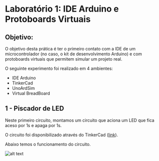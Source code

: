 # Laboratório 1: IDE Arduino e Protoboards Virtuais

## Objetivo:
O objetivo desta prática é ter o primeiro contato com a IDE de um microcontrolador (no caso, o kit de desenvolvimento Arduino) e com protoboards virtuais que permitem simular um projeto real.

O seguinte experimento foi realizado em 4 ambientes:
* IDE Arduino
* TinkerCad
* UnoArdSim
* Virtual BreadBoard

## 1 - Piscador de LED
Neste primeiro circuito, montamos um circuito que aciona um LED que fica aceso por 1s e apaga por 1s. 

O circuito foi disponibilizado através do TinkerCad ([link](https://www.tinkercad.com/things/g8h1utFKsjQ)).

Abaixo temos o funcionamento do circuito.

![alt text](Tinkercad/1_TesteLED.gif)